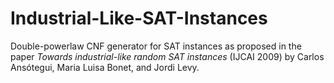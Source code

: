 # Industrial-Like-SAT-Instances

Double-powerlaw CNF generator for SAT instances as proposed in the paper *Towards industrial-like random SAT instances* (IJCAI 2009) by Carlos Ansótegui, Maria Luisa Bonet, and Jordi Levy.
